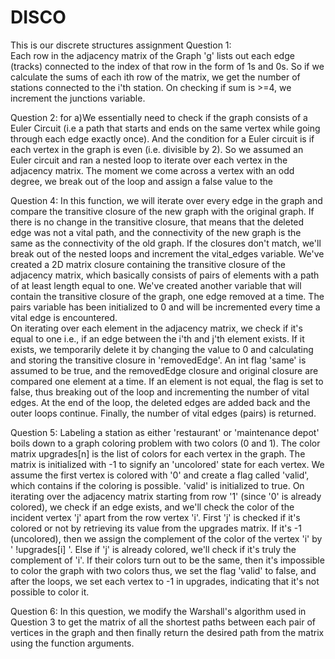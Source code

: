 # DISCO
This is our discrete structures assignment
Question 1: <br>
Each row in the adjacency matrix of the Graph 'g' lists out each edge (tracks) connected to the index of that row in the form of 1s and 0s. So if we calculate the sums of each ith row of the matrix, we get the number of stations connected to the i'th station. On checking if sum is >=4, we increment the junctions variable.

Question 2:
for a)We essentially need to check if the graph consists of a Euler Circuit (i.e a path that starts and ends on the same vertex while going through each edge exactly once). And the condition for a Euler circuit is if each vertex in the graph is even (i.e. divisible by 2). So we assumed an Euler circuit and ran a nested loop to iterate over each vertex in the adjacency matrix. The moment we come across a vertex with an odd degree, we break out of the loop and assign a false value to the 

Question 4:
In this function, we will iterate over every edge in the graph and compare the transitive closure of the new graph with the original graph. If there is no change in the transitive closure, that means that the deleted edge was not a vital path, and the connectivity of the new graph is the same as the connectivity of the old graph. If the closures don't match, we'll break out of the nested loops and increment the vital_edges variable. 
We've created a 2D matrix closure containing the transitive closure of the adjacency matrix, which basically consists of pairs of elements with a path of at least length equal to one. We've created another variable that will contain the transitive closure of the graph, one edge removed at a time. The pairs variable has been initialized to 0 and will be incremented every time a vital edge is encountered.  
  On iterating over each element in the adjacency matrix, we check if it's equal to one i.e., if an edge between the i'th and j'th element exists. If it exists, we temporarily delete it by changing the value to 0 and calculating and storing the transitive closure in 'removedEdge'. An int flag 'same' is assumed to be true, and the removedEdge closure and original closure are compared one element at a time. If an element is not equal, the flag is set to false, thus breaking out of the loop and incrementing the number of vital edges. At the end of the loop, the deleted edges are added back and the outer loops continue. Finally, the number of vital edges (pairs) is returned. 

Question 5:
Labeling a station as either 'restaurant' or 'maintenance depot' boils down to a graph coloring problem with two colors (0 and 1). The color matrix upgrades[n] is the list of colors for each vertex in the graph. The matrix is initialized with -1 to signify an 'uncolored' state for each vertex. We assume the first vertex is colored with '0' and create a flag called 'valid', which contains if the coloring is possible. 'valid' is initialized to true. 
    On iterating over the adjacency matrix starting from row '1' (since '0' is already colored), we check if an edge exists, and we'll check the color of the incident vertex 'j' apart from the row vertex 'i'. First 'j' is checked if it's colored or not by retrieving its value from the upgrades matrix. If it's -1 (uncolored), then we assign the complement of the color of the vertex 'i' by ' !upgrades[i] '. Else if 'j' is already colored, we'll check if it's truly the complement of 'i'. If their colors turn out to be the same, then it's impossible to color the graph with two colors thus, we set the flag 'valid' to false, and after the loops, we set each vertex to -1 in upgrades, indicating that it's not possible to color it. 

Question 6:
In this question, we modify the Warshall's algorithm used in Question 3 to get the matrix of all the shortest paths between each pair of vertices in the graph and then finally return the desired path from the matrix using the function arguments.

